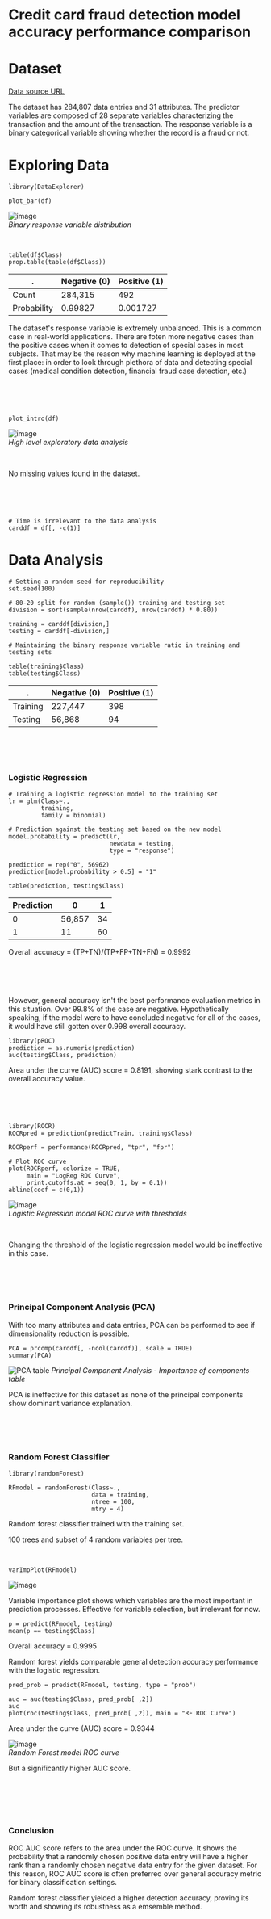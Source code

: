 
# Credit card fraud detection model accuracy performance comparison

# Dataset

[Data source URL](https://drive.google.com/file/d/1CTAlmlREFRaEN3NoHHitewpqAtWS5cVQ/view)

The dataset has 284,807 data entries and 31 attributes. The predictor variables are composed of 28 separate variables characterizing the transaction and the amount of the transaction. The response variable is a binary categorical variable showing whether the record is a fraud or not.

# Exploring Data

```{r}
library(DataExplorer)

plot_bar(df)
```
![image](https://user-images.githubusercontent.com/74638365/138370439-b75ab0a3-3b2c-4fe1-8fa1-948cefc7a18a.png)
<br/>
_Binary response variable distribution_

<br/>

```{r}
table(df$Class)
prop.table(table(df$Class))
```

   .       | Negative (0) | Positive (1)
------------|----------|---------
Count       | 284,315  | 492
Probability | 0.99827  | 0.001727

The dataset's response variable is extremely unbalanced. This is a common case in real-world applications. There are foten more negative cases than the positive cases when it comes to detection of special cases in most subjects. That may be the reason why machine learning is deployed at the first place: in order to look through plethora of data and detecting special cases (medical condition detection, financial fraud case detection, etc.)

<br/>
<br/>
<br/>

```{r}
plot_intro(df)
```
![image](https://user-images.githubusercontent.com/74638365/138371062-78774e1d-626b-40c2-922d-620020cf2e74.png)
<br/>
_High level exploratory data analysis_

<br/>

No missing values found in the dataset.

<br/>
<br/>
<br/>

```{r}
# Time is irrelevant to the data analysis
carddf = df[, -c(1)]
```


# Data Analysis

```{r}
# Setting a random seed for reproducibility
set.seed(100)

# 80-20 split for random (sample()) training and testing set
division = sort(sample(nrow(carddf), nrow(carddf) * 0.80))

training = carddf[division,]
testing = carddf[-division,]
```

```{r}
# Maintaining the binary response variable ratio in training and testing sets

table(training$Class)
table(testing$Class)
```

. | Negative (0) | Positive (1)
--|----------|---------
Training | 227,447 | 398
Testing | 56,868 | 94


<br/>
<br/>
<br/>

### Logistic Regression

```{r}
# Training a logistic regression model to the training set
lr = glm(Class~.,
         training,
         family = binomial)

# Prediction against the testing set based on the new model
model.probability = predict(lr, 
                            newdata = testing, 
                            type = "response")
```

```{r}
prediction = rep("0", 56962)
prediction[model.probability > 0.5] = "1"

table(prediction, testing$Class)
```

Prediction | 0 | 1
-------|-------|------
0 | 56,857 | 34
1 | 11 | 60

Overall accuracy = (TP+TN)/(TP+FP+TN+FN) = 0.9992

<br/>
<br/>
<br/>

However, general accuracy isn't the best performance evaluation metrics in this situation. Over 99.8% of the case are negative. Hypothetically speaking, if the model were to have concluded negative for all of the cases, it would have still gotten over 0.998 overall accuracy.


```{r}
library(pROC)
prediction = as.numeric(prediction)
auc(testing$Class, prediction)
```
Area under the curve (AUC) score = 0.8191, showing stark contrast to the overall accuracy value.


<br/><br/><br/>

```{r}
library(ROCR)
ROCRpred = prediction(predictTrain, training$Class)
```

```{r}
ROCRperf = performance(ROCRpred, "tpr", "fpr")
```

```{r}
# Plot ROC curve
plot(ROCRperf, colorize = TRUE, 
     main = "LogReg ROC Curve",
     print.cutoffs.at = seq(0, 1, by = 0.1))
abline(coef = c(0,1))
```
![image](https://user-images.githubusercontent.com/74638365/138372326-4e08d81b-5bb3-4a52-a178-e0e4cda6e61f.png)
<br/>
_Logistic Regression model ROC curve with thresholds_

<br/>

Changing the threshold of the logistic regression model would be ineffective in this case.



<br/><br/><br/>

### Principal Component Analysis (PCA)

With too many attributes and data entries, PCA can be performed to see if dimensionality reduction is possible.

```{r}
PCA = prcomp(carddf[, -ncol(carddf)], scale = TRUE)
summary(PCA)
```
![PCA table](https://user-images.githubusercontent.com/74638365/138372594-6872f238-206f-491e-afc4-99b8ffad3e9c.PNG)
_Principal Component Analysis - Importance of components table_

PCA is ineffective for this dataset as none of the principal components show dominant variance explanation.

<br/><br/><br/>

### Random Forest Classifier

```{r}
library(randomForest)

RFmodel = randomForest(Class~., 
                       data = training,
                       ntree = 100,
                       mtry = 4)
```

Random forest classifier trained with the training set.

100 trees and subset of 4 random variables per tree.

<br/>

```{r}
varImpPlot(RFmodel)
```
![image](https://user-images.githubusercontent.com/74638365/138372672-fca781c7-a23a-4d0a-93da-a26480fd411f.png)

Variable importance plot shows which variables are the most important in prediction processes. Effective for variable selection, but irrelevant for now.

```{r}
p = predict(RFmodel, testing)
mean(p == testing$Class)
```
Overall accuracy = 0.9995

Random forest yields comparable general detection accuracy performance with the logistic regression. 

```{r}
pred_prob = predict(RFmodel, testing, type = "prob")

auc = auc(testing$Class, pred_prob[ ,2])
auc
plot(roc(testing$Class, pred_prob[ ,2]), main = "RF ROC Curve")
```

Area under the curve (AUC) score = 0.9344

![image](https://user-images.githubusercontent.com/74638365/138372929-5042e762-e7a8-4c2d-a806-99cd9b736606.png)
<br/>
_Random Forest model ROC curve_

But a significantly higher AUC score.


<br/>
<br/>
<br/>
<br/>

### Conclusion

ROC AUC score refers to the area under the ROC curve. It shows the probability that a randomly chosen positive data entry will have a higher rank than a randomly chosen negative data entry for the given dataset. For this reason, ROC AUC score is often preferred over general accuracy metric for binary classification settings. 

Random forest classifier yielded a higher detection accuracy, proving its worth and showing its robustness as a emsemble method.
